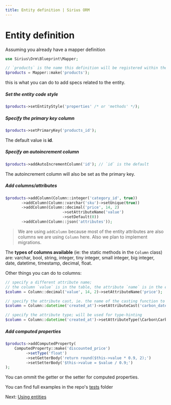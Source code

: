 ```yaml
---
title: Entity definition | Sirius ORM
---
```


# Entity definition

Assuming you already have a mapper definition

```php
use Sirius\Orm\Blueprint\Mapper;

// `products` is the name this definition will be registered within the ORM definition
$products = Mapper::make('products'); 
```

this is what you can do to add specs related to the entity.

##### Set the entity code style

```php
$products->setEntityStyle('properties' /* or 'methods' */);
```

##### Specify the primary key column

```php
$products->setPrimaryKey('products_id');  
```

The default value is **id**.

##### Specify an autoincrement column

```php
$products->addAutoIncrementColumn('id'); // `id` is the default 
```

The autoincrement column will also be set as the primary key.

##### Add columns/attributes

```php
$products->addColumn(Column::integer('category_id', true))
       ->addColumn(Column::varchar('sku')->setUnique(true))
       ->addColumn(Column::decimal('price', 14, 2)
                         ->setAttributeName('value')
                         ->setDefault(0))
       ->addColumn(Column::json('attributes'));
```

> We are using `addColumn` because most of the entity attributes are also columns we are using `Column` here. Also we plan to implement migrations.

The **types of columns available** (ie: the static methods in the `Column` class) are: varchar, bool, string, integer, tiny integer, small integer, big integer, date, datetime, timestamp, decimal, float.

Other things you can do to columns:

```php
// specify a different attribute name; 
// the column `value` is in the table, the attribute `name` is in the entity
$column = Column::decimal('value', 14, 2)->setAttributeName('price');

// specify the attribute cast, ie. the name of the casting function to be used when converting
$column = Column::datetime('created_at')->setAttributeCast('carbon_date');

// specify the attribute type; will be used for type-hinting
$column = Column::datetime('created_at')->setAttributeType(\Carbon\Carbon::class);
```

##### Add computed properties

```php
$products->addComputedProperty(
    ComputedProperty::make('discounted_price')
         ->setType('float')
         ->setGetterBody('return round($this->value * 0.9, 2);')
         ->setSetterBody('$this->value = $value / 0.9;')
);
```

You can ommit the getter or the setter for computed properties.

You can find full examples in the repo's [tests](https://github.com/siriusphp/orm/tree/master/tests/resources/definitions.php) folder

Next: [Using entities](entity_usage.md) 
